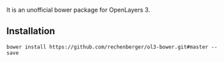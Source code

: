 It is an unofficial bower package for OpenLayers 3.
## Installation
`bower install https://github.com/rechenberger/ol3-bower.git#master --save`
